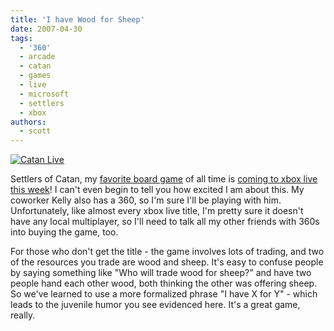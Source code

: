 ```yaml
---
title: 'I have Wood for Sheep'
date: 2007-04-30
tags:
  - '360'
  - arcade
  - catan
  - games
  - live
  - microsoft
  - settlers
  - xbox
authors:
  - scott
---
```


[![Catan Live](/images/478858604_bb9784820a.jpg)](http://www.flickr.com/photos/spaceninja/478858604/)

Settlers of Catan, my [favorite board game](http://catanlive.com/) of all time is [coming to xbox live this week](http://www.majornelson.com/archive/2007/04/30/this-week-on-arcade-triplets-catan-centiped-eand-millipede.aspx)! I can't even begin to tell you how excited I am about this. My coworker Kelly also has a 360, so I'm sure I'll be playing with him. Unfortunately, like almost every xbox live title, I'm pretty sure it doesn't have any local multiplayer, so I'll need to talk all my other friends with 360s into buying the game, too.

For those who don't get the title - the game involves lots of trading, and two of the resources you trade are wood and sheep. It's easy to confuse people by saying something like "Who will trade wood for sheep?" and have two people hand each other wood, both thinking the other was offering sheep. So we've learned to use a more formalized phrase "I have X for Y" - which leads to the juvenile humor you see evidenced here. It's a great game, really.
